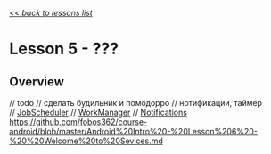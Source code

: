 [*<< back to lessons list*](../readme.md)

# Lesson 5 - ???
## Overview
// todo 
// сделать будильник и помодорро
// нотификации, таймер  
//  [JobScheduler](https://codelabs.developers.google.com/codelabs/android-training-job-scheduler/index.html#0)
//  [WorkManager](https://codelabs.developers.google.com/codelabs/android-workmanager/#0)
//  [Notifications](https://developer.android.com/training/notify-user/build-notification)
https://github.com/fobos362/course-android/blob/master/Android%20Intro%20-%20Lesson%206%20-%20%20Welcome%20to%20Sevices.md